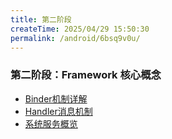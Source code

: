 ```yaml
---
title: 第二阶段
createTime: 2025/04/29 15:50:30
permalink: /android/6bsq9v0u/
---
```


### 第二阶段：Framework 核心概念
- [Binder机制详解](./Binder机制详解.md)
- [Handler消息机制](./Handler消息机制.md)
- [系统服务概览](./系统服务概览.md)
